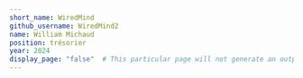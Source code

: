 ```yaml
---
short_name: WiredMind
github_username: WiredMind2
name: William Michaud
position: trésorier
year: 2024
display_page: "false"  # This particular page will not generate an output page
---
```


